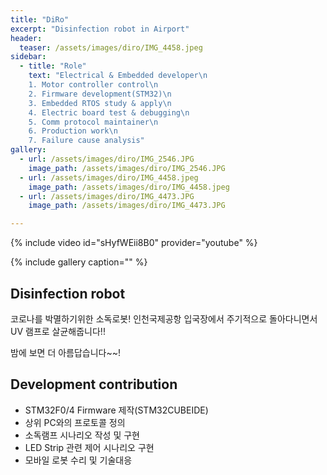 ```yaml
---
title: "DiRo"
excerpt: "Disinfection robot in Airport"
header:
  teaser: /assets/images/diro/IMG_4458.jpeg
sidebar:
  - title: "Role"
    text: "Electrical & Embedded developer\n
    1. Motor controller control\n
    2. Firmware development(STM32)\n
    3. Embedded RTOS study & apply\n
    4. Electric board test & debugging\n
    5. Comm protocol maintainer\n
    6. Production work\n
    7. Failure cause analysis"
gallery:
  - url: /assets/images/diro/IMG_2546.JPG
    image_path: /assets/images/diro/IMG_2546.JPG
  - url: /assets/images/diro/IMG_4458.jpeg
    image_path: /assets/images/diro/IMG_4458.jpeg
  - url: /assets/images/diro/IMG_4473.JPG
    image_path: /assets/images/diro/IMG_4473.JPG

---
```

{% include video id="sHyfWEii8B0" provider="youtube" %}

{% include gallery caption="" %}

## Disinfection robot

코로나를 박멸하기위한 소독로봇!
인천국제공항 입국장에서 주기적으로 돌아다니면서 UV 램프로 살균해줍니다!!

밤에 보면 더 아름답습니다~~!

## Development contribution

- STM32F0/4 Firmware 제작(STM32CUBEIDE)
- 상위 PC와의 프로토콜 정의
- 소독램프 시나리오 작성 및 구현  
- LED Strip 관련 제어 시나리오 구현
- 모바일 로봇 수리 및 기술대응  
